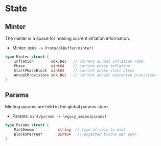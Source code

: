 <!--
order: 2
-->

# State

## Minter

The minter is a space for holding current inflation information.

 - Minter: `0x00 -> ProtocolBuffer(minter)`

```go
type Minter struct {
	Inflation        sdk.Dec   // current annual inflation rate
	Phase            uint64	   // current phase inflation
	StartPhaseBlock  uint64	   // current phase start block	
	AnnualProvisions sdk.Dec   // current annual exptected provisions
}
```

## Params

Minting params are held in the global params store. 

 - Params: `mint/params -> legacy_amino(params)`

```go
type Params struct {
	MintDenom           string  // type of coin to mint
	BlocksPerYear       uint64   // expected blocks per year
}
```
